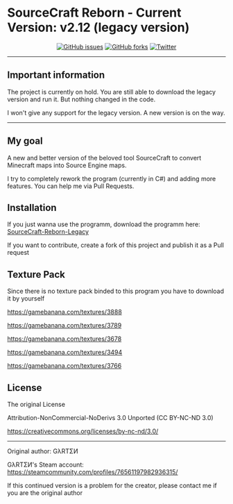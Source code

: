 # SourceCraft Reborn - Current Version: v2.12 (legacy version)

<p align="center">
    <a href="https://github.com/derLesh/SourceCraft-Reborn/issues"><img alt="GitHub issues" src="https://img.shields.io/github/issues/derLesh/SourceCraft-Reborn.svg?style=flat-square"></a>
    <a href="https://github.com/derLesh/SourceCraft-Reborn/network"><img alt="GitHub forks" src="https://img.shields.io/github/forks/derLesh/SourceCraft-Reborn.svg?style=flat-square"></a>
    <a href="https://twitter.com/intent/tweet?text=Convert your Minecraft map into a Source Engine map via this tool:&url=https%3A%2F%2Fgithub.com%2FderLesh%2FSourceCraft-Reborn"><img alt="Twitter" src="https://img.shields.io/twitter/url/https/github.com/derLesh/SourceCraft-Reborn.svg?style=social"></a>
</p>

---

## Important information
The project is currently on hold. You are still able to download the legacy version and run it. But nothing changed in the code.

I won't give any support for the legacy version. A new version is on the way.

---

## My goal
A new and better version of the beloved tool SourceCraft to convert Minecraft maps into Source Engine maps.

I try to completely rework the program (currently in C#) and adding more features. You can help me via Pull Requests.

## Installation

If you just wanna use the programm, download the programm here: [SourceCraft-Reborn-Legacy](https://github.com/derLesh/SourceCraft-Reborn/releases/tag/v2.12)

If you want to contribute, create a fork of this project and publish it as a Pull request

## Texture Pack

Since there is no texture pack binded to this program you have to download it by yourself

https://gamebanana.com/textures/3888

https://gamebanana.com/textures/3789

https://gamebanana.com/textures/3678

https://gamebanana.com/textures/3494

https://gamebanana.com/textures/3766


## License

The original License 

Attribution-NonCommercial-NoDerivs 3.0 Unported (CC BY-NC-ND 3.0)

https://creativecommons.org/licenses/by-nc-nd/3.0/

---

Original author: GλRTΣИ

GλRTΣИ's Steam account: https://steamcommunity.com/profiles/76561197982936315/

If this continued version is a problem for the creator, please contact me if you are the original author 
